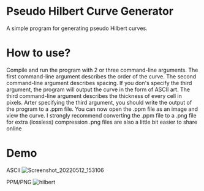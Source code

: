 # Pseudo Hilbert Curve Generator
A simple program for generating pseudo Hilbert curves.

# How to use?
Compile and run the program with 2 or three command-line arguments.
The first command-line argument describes the order of the curve.
The second command-line argument describes spacing.
If you don's specify the third argument, the program will output the curve in the form of ASCII art.
The third command-line argument describes the thickness of every cell in pixels.
Arter specifying the third argument, you should write the output of the program to a .ppm file. 
You can now open the .ppm file as an image and view the curve.
I strongly recommend converting the .ppm file to a .png file for extra (lossless) compression 
.png files are also a little bit easier to share online

# Demo

ASCII
![Screenshot_20220512_153106](https://user-images.githubusercontent.com/46052668/168065228-3fd76fe1-79af-4246-b8af-8da61784fa8b.png)

PPM/PNG
![hilbert](https://user-images.githubusercontent.com/46052668/168064748-b647443a-1369-4f9f-90c9-193df3bff168.png)
